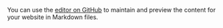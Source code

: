 

You can use the [editor on GitHub](https://github.com/jlupereira/oficinainclusaoacessibilidade/blob/master/Oficina/index.html) to maintain and preview the content for your website in Markdown files.
